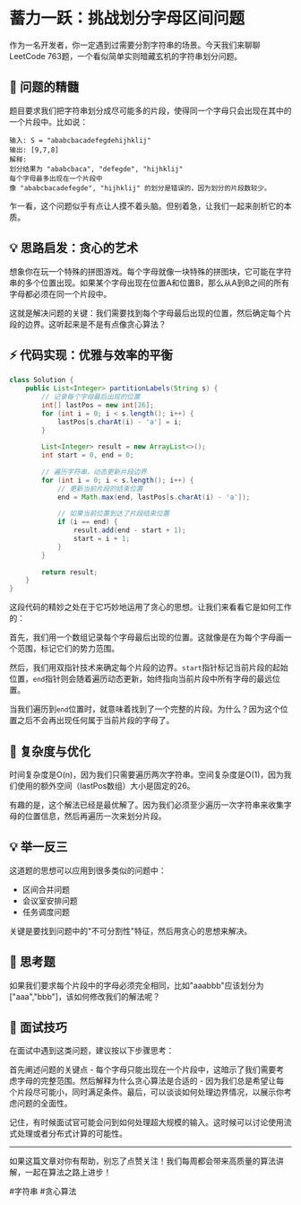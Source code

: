 # 蓄力一跃：挑战划分字母区间问题

作为一名开发者，你一定遇到过需要分割字符串的场景。今天我们来聊聊LeetCode 763题，一个看似简单实则暗藏玄机的字符串划分问题。

## 📝 问题的精髓

题目要求我们把字符串划分成尽可能多的片段，使得同一个字母只会出现在其中的一个片段中。比如说：

```
输入: S = "ababcbacadefegdehijhklij"
输出: [9,7,8]
解释: 
划分结果为 "ababcbaca", "defegde", "hijhklij"
每个字母最多出现在一个片段中
像 "ababcbacadefegde", "hijhklij" 的划分是错误的，因为划分的片段数较少。
```

乍一看，这个问题似乎有点让人摸不着头脑。但别着急，让我们一起来剖析它的本质。

## 💡 思路启发：贪心的艺术

想象你在玩一个特殊的拼图游戏。每个字母就像一块特殊的拼图块，它可能在字符串的多个位置出现。如果某个字母出现在位置A和位置B，那么从A到B之间的所有字母都必须在同一个片段中。

这就是解决问题的关键：我们需要找到每个字母最后出现的位置，然后确定每个片段的边界。这听起来是不是有点像贪心算法？

## ⚡ 代码实现：优雅与效率的平衡



```java
class Solution {
    public List<Integer> partitionLabels(String s) {
        // 记录每个字母最后出现的位置
        int[] lastPos = new int[26];
        for (int i = 0; i < s.length(); i++) {
            lastPos[s.charAt(i) - 'a'] = i;
        }
        
        List<Integer> result = new ArrayList<>();
        int start = 0, end = 0;
        
        // 遍历字符串，动态更新片段边界
        for (int i = 0; i < s.length(); i++) {
            // 更新当前片段的结束位置
            end = Math.max(end, lastPos[s.charAt(i) - 'a']);
            
            // 如果当前位置到达了片段结束位置
            if (i == end) {
                result.add(end - start + 1);
                start = i + 1;
            }
        }
        
        return result;
    }
}

```

这段代码的精妙之处在于它巧妙地运用了贪心的思想。让我们来看看它是如何工作的：

首先，我们用一个数组记录每个字母最后出现的位置。这就像是在为每个字母画一个范围，标记它们的势力范围。

然后，我们用双指针技术来确定每个片段的边界。`start`指针标记当前片段的起始位置，`end`指针则会随着遍历动态更新，始终指向当前片段中所有字母的最远位置。

当我们遍历到`end`位置时，就意味着找到了一个完整的片段。为什么？因为这个位置之后不会再出现任何属于当前片段的字母了。

## 🎯 复杂度与优化

时间复杂度是O(n)，因为我们只需要遍历两次字符串。空间复杂度是O(1)，因为我们使用的额外空间（lastPos数组）大小是固定的26。

有趣的是，这个解法已经是最优解了。因为我们必须至少遍历一次字符串来收集字母的位置信息，然后再遍历一次来划分片段。

## 💡 举一反三

这道题的思想可以应用到很多类似的问题中：
- 区间合并问题
- 会议室安排问题
- 任务调度问题

关键是要找到问题中的"不可分割性"特征，然后用贪心的思想来解决。

## 🤔 思考题

如果我们要求每个片段中的字母必须完全相同，比如"aaabbb"应该划分为["aaa","bbb"]，该如何修改我们的解法呢？

## 📝 面试技巧

在面试中遇到这类问题，建议按以下步骤思考：

首先阐述问题的关键点 - 每个字母只能出现在一个片段中，这暗示了我们需要考虑字母的完整范围。然后解释为什么贪心算法是合适的 - 因为我们总是希望让每个片段尽可能小，同时满足条件。最后，可以谈谈如何处理边界情况，以展示你考虑问题的全面性。

记住，有时候面试官可能会问到如何处理超大规模的输入。这时候可以讨论使用流式处理或者分布式计算的可能性。

---


如果这篇文章对你有帮助，别忘了点赞关注！我们每周都会带来高质量的算法讲解，一起在算法之路上进步！

  #字符串 #贪心算法